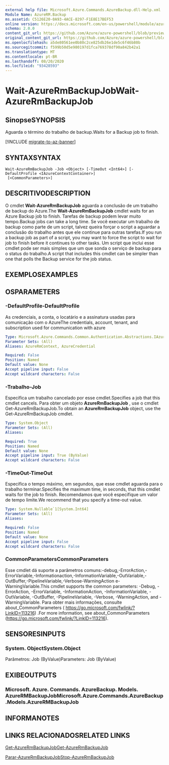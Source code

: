 ```yaml
---
external help file: Microsoft.Azure.Commands.AzureBackup.dll-Help.xml
Module Name: AzureRM.Backup
ms.assetid: C5126E20-0A93-4ACE-8297-F1E8E17BEF53
online version: https://docs.microsoft.com/en-us/powershell/module/azurerm.backup/wait-azurermbackupjob
schema: 2.0.0
content_git_url: https://github.com/Azure/azure-powershell/blob/preview/src/ResourceManager/AzureBackup/Commands.AzureBackup/help/Wait-AzureRmBackupJob.md
original_content_git_url: https://github.com/Azure/azure-powershell/blob/preview/src/ResourceManager/AzureBackup/Commands.AzureBackup/help/Wait-AzureRmBackupJob.md
ms.openlocfilehash: a5de80561ee0b80c2ce825db26e1de5c6f46b80b
ms.sourcegitcommit: f599b50d5e980197d1fca769378df90a842b42a1
ms.translationtype: MT
ms.contentlocale: pt-BR
ms.lasthandoff: 08/20/2020
ms.locfileid: "93428593"
---
```

# <span data-ttu-id="96b41-101">Wait-AzureRmBackupJob</span><span class="sxs-lookup"><span data-stu-id="96b41-101">Wait-AzureRmBackupJob</span></span>

## <span data-ttu-id="96b41-102">Sinopse</span><span class="sxs-lookup"><span data-stu-id="96b41-102">SYNOPSIS</span></span>
<span data-ttu-id="96b41-103">Aguarda o término do trabalho de backup.</span><span class="sxs-lookup"><span data-stu-id="96b41-103">Waits for a Backup job to finish.</span></span>

[!INCLUDE [migrate-to-az-banner](../../includes/migrate-to-az-banner.md)]

## <span data-ttu-id="96b41-104">SYNTAX</span><span class="sxs-lookup"><span data-stu-id="96b41-104">SYNTAX</span></span>

```
Wait-AzureRmBackupJob -Job <Object> [-TimeOut <Int64>] [-DefaultProfile <IAzureContextContainer>]
 [<CommonParameters>]
```

## <span data-ttu-id="96b41-105">DESCRITIVO</span><span class="sxs-lookup"><span data-stu-id="96b41-105">DESCRIPTION</span></span>
<span data-ttu-id="96b41-106">O cmdlet **Wait-AzureRmBackupJob** aguarda a conclusão de um trabalho de backup do Azure.</span><span class="sxs-lookup"><span data-stu-id="96b41-106">The **Wait-AzureRmBackupJob** cmdlet waits for an Azure Backup job to finish.</span></span>
<span data-ttu-id="96b41-107">Tarefas de backup podem levar muito tempo.</span><span class="sxs-lookup"><span data-stu-id="96b41-107">Backup jobs can take a long time.</span></span>
<span data-ttu-id="96b41-108">Se você executar um trabalho de backup como parte de um script, talvez queira forçar o script a aguardar a conclusão do trabalho antes que ele continue para outras tarefas.</span><span class="sxs-lookup"><span data-stu-id="96b41-108">If you run a backup job as part of a script, you may want to force the script to wait for job to finish before it continues to other tasks.</span></span>
<span data-ttu-id="96b41-109">Um script que inclui esse cmdlet pode ser mais simples que um que sonda o serviço de backup para o status do trabalho.</span><span class="sxs-lookup"><span data-stu-id="96b41-109">A script that includes this cmdlet can be simpler than one that polls the Backup service for the job status.</span></span>

## <span data-ttu-id="96b41-110">EXEMPLOS</span><span class="sxs-lookup"><span data-stu-id="96b41-110">EXAMPLES</span></span>

## <span data-ttu-id="96b41-111">OS</span><span class="sxs-lookup"><span data-stu-id="96b41-111">PARAMETERS</span></span>

### <span data-ttu-id="96b41-112">-DefaultProfile</span><span class="sxs-lookup"><span data-stu-id="96b41-112">-DefaultProfile</span></span>
<span data-ttu-id="96b41-113">As credenciais, a conta, o locatário e a assinatura usadas para comunicação com o Azure</span><span class="sxs-lookup"><span data-stu-id="96b41-113">The credentials, account, tenant, and subscription used for communication with azure</span></span>

```yaml
Type: Microsoft.Azure.Commands.Common.Authentication.Abstractions.IAzureContextContainer
Parameter Sets: (All)
Aliases: AzureRmContext, AzureCredential

Required: False
Position: Named
Default value: None
Accept pipeline input: False
Accept wildcard characters: False
```

### <span data-ttu-id="96b41-114">-Trabalho</span><span class="sxs-lookup"><span data-stu-id="96b41-114">-Job</span></span>
<span data-ttu-id="96b41-115">Especifica um trabalho cancelado por esse cmdlet.</span><span class="sxs-lookup"><span data-stu-id="96b41-115">Specifies a job that this cmdlet cancels.</span></span>
<span data-ttu-id="96b41-116">Para obter um objeto **AzureRmBackupJob** , use o cmdlet Get-AzureRmBackupJob.</span><span class="sxs-lookup"><span data-stu-id="96b41-116">To obtain an **AzureRmBackupJob** object, use the Get-AzureRmBackupJob cmdlet.</span></span>

```yaml
Type: System.Object
Parameter Sets: (All)
Aliases:

Required: True
Position: Named
Default value: None
Accept pipeline input: True (ByValue)
Accept wildcard characters: False
```

### <span data-ttu-id="96b41-117">-TimeOut</span><span class="sxs-lookup"><span data-stu-id="96b41-117">-TimeOut</span></span>
<span data-ttu-id="96b41-118">Especifica o tempo máximo, em segundos, que esse cmdlet aguarda para o trabalho terminar.</span><span class="sxs-lookup"><span data-stu-id="96b41-118">Specifies the maximum time, in seconds, that this cmdlet waits for the job to finish.</span></span>
<span data-ttu-id="96b41-119">Recomendamos que você especifique um valor de tempo limite.</span><span class="sxs-lookup"><span data-stu-id="96b41-119">We recommend that you specify a time-out value.</span></span>

```yaml
Type: System.Nullable`1[System.Int64]
Parameter Sets: (All)
Aliases:

Required: False
Position: Named
Default value: None
Accept pipeline input: False
Accept wildcard characters: False
```

### <span data-ttu-id="96b41-120">CommonParameters</span><span class="sxs-lookup"><span data-stu-id="96b41-120">CommonParameters</span></span>
<span data-ttu-id="96b41-121">Esse cmdlet dá suporte a parâmetros comuns:-debug,-ErrorAction,-ErrorVariable,-Informationaction,-InformationVariable,-OutVariable,-OutBuffer,-PipelineVariable,-Verbose-WarningAction e-WarningVariable.</span><span class="sxs-lookup"><span data-stu-id="96b41-121">This cmdlet supports the common parameters: -Debug, -ErrorAction, -ErrorVariable, -InformationAction, -InformationVariable, -OutVariable, -OutBuffer, -PipelineVariable, -Verbose, -WarningAction, and -WarningVariable.</span></span> <span data-ttu-id="96b41-122">Para obter mais informações, consulte about_CommonParameters ( https://go.microsoft.com/fwlink/?LinkID=113216) .</span><span class="sxs-lookup"><span data-stu-id="96b41-122">For more information, see about_CommonParameters (https://go.microsoft.com/fwlink/?LinkID=113216).</span></span>

## <span data-ttu-id="96b41-123">SENSORES</span><span class="sxs-lookup"><span data-stu-id="96b41-123">INPUTS</span></span>

### <span data-ttu-id="96b41-124">System. Object</span><span class="sxs-lookup"><span data-stu-id="96b41-124">System.Object</span></span>
<span data-ttu-id="96b41-125">Parâmetros: Job (ByValue)</span><span class="sxs-lookup"><span data-stu-id="96b41-125">Parameters: Job (ByValue)</span></span>

## <span data-ttu-id="96b41-126">EXIBE</span><span class="sxs-lookup"><span data-stu-id="96b41-126">OUTPUTS</span></span>

### <span data-ttu-id="96b41-127">Microsoft. Azure. Commands. AzureBackup. Models. AzureRMBackupJob</span><span class="sxs-lookup"><span data-stu-id="96b41-127">Microsoft.Azure.Commands.AzureBackup.Models.AzureRMBackupJob</span></span>

## <span data-ttu-id="96b41-128">INFORMA</span><span class="sxs-lookup"><span data-stu-id="96b41-128">NOTES</span></span>

## <span data-ttu-id="96b41-129">LINKS RELACIONADOS</span><span class="sxs-lookup"><span data-stu-id="96b41-129">RELATED LINKS</span></span>

[<span data-ttu-id="96b41-130">Get-AzureRmBackupJob</span><span class="sxs-lookup"><span data-stu-id="96b41-130">Get-AzureRmBackupJob</span></span>](./Get-AzureRmBackupJob.md)

[<span data-ttu-id="96b41-131">Parar-AzureRmBackupJob</span><span class="sxs-lookup"><span data-stu-id="96b41-131">Stop-AzureRmBackupJob</span></span>](./Stop-AzureRmBackupJob.md)


